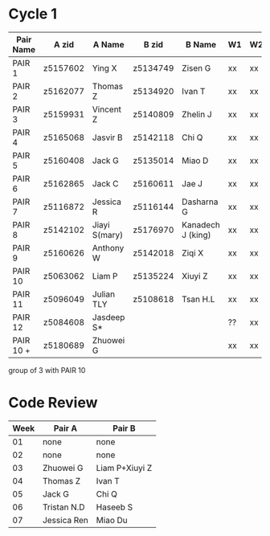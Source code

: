 # Cycle 1

| Pair Name | A zid   | A Name      | B zid    | B Name          | W1 | W2 | W3 | 
| --------- | --------|------------ | ---------|---------------- | -- | -- | -- | 
| PAIR 1    | z5157602|Ying X       | z5134749 |Zisen G          | xx | xx | xx |
| PAIR 2    | z5162077|Thomas Z     | z5134920 |Ivan T           | xx | xx | xx |
| PAIR 3    | z5159931|Vincent Z    | z5140809 |Zhelin J         | xx | xx | xx |
| PAIR 4    | z5165068|Jasvir B     | z5142118 |Chi Q            | xx | xx | xx |
| PAIR 5    | z5160408|Jack G       | z5135014 |Miao D           | xx | xx | xx |
| PAIR 6    | z5162865|Jack C       | z5160611 |Jae J            | xx | xx | xx |
| PAIR 7    | z5116872|Jessica R    | z5116144 |Dasharna G       | xx | xx | xx |
| PAIR 8    | z5142102|Jiayi S(mary)| z5176970 |Kanadech J (king)| xx | xx | xx |
| PAIR 9    | z5160626|Anthony W    | z5142018 |Ziqi X           | xx | xx | ?? |
| PAIR 10   | z5063062|Liam P       | z5135224 |Xiuyi Z          | xx | xx | xx |
| PAIR 11   | z5096049|Julian TLY   | z5108618 |Tsan H.L         | xx | xx | xx |
| PAIR 12   | z5084608|Jasdeep S*   |          |                 | ?? | xx | xx |
| PAIR 10 + | z5180689|Zhuowei G    |          |                 | xx | xx | xx |

group of 3 with PAIR 10

# Code Review

| Week | Pair A | Pair B |
| ---- | ------ | ------ |
|  01  |  none  |  none  |
|  02  |  none  |  none  |
|  03  | Zhuowei G |Liam P+Xiuyi Z|
|  04  |Thomas Z   |Ivan T|
|  05  | Jack G | Chi Q |
|  06  | Tristan N.D | Haseeb S|
|  07  | Jessica Ren | Miao Du |
